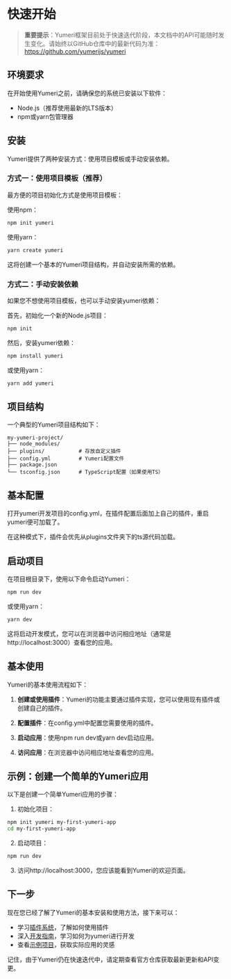 # 快速开始

> **重要提示**：Yumeri框架目前处于快速迭代阶段，本文档中的API可能随时发生变化。请始终以GitHub仓库中的最新代码为准：https://github.com/yumerijs/yumeri

## 环境要求

在开始使用Yumeri之前，请确保您的系统已安装以下软件：

- Node.js（推荐使用最新的LTS版本）
- npm或yarn包管理器

## 安装

Yumeri提供了两种安装方式：使用项目模板或手动安装依赖。

### 方式一：使用项目模板（推荐）

最方便的项目初始化方式是使用项目模板：

使用npm：

```bash
npm init yumeri
```

使用yarn：

```bash
yarn create yumeri
```

这将创建一个基本的Yumeri项目结构，并自动安装所需的依赖。

### 方式二：手动安装依赖

如果您不想使用项目模板，也可以手动安装yumeri依赖：

首先，初始化一个新的Node.js项目：

```bash
npm init
```

然后，安装yumeri依赖：

```bash
npm install yumeri
```

或使用yarn：

```bash
yarn add yumeri
```

## 项目结构

一个典型的Yumeri项目结构如下：

```
my-yumeri-project/
├── node_modules/
├── plugins/           # 存放自定义插件
├── config.yml         # Yumeri配置文件
├── package.json
└── tsconfig.json      # TypeScript配置（如果使用TS）
```

## 基本配置

打开yumeri开发项目的config.yml，在插件配置后面加上自己的插件，重启yumeri便可加载了。

在这种模式下，插件会优先从plugins文件夹下的ts源代码加载。

## 启动项目

在项目根目录下，使用以下命令启动Yumeri：

```bash
npm run dev
```

或使用yarn：

```bash
yarn dev
```

这将启动开发模式，您可以在浏览器中访问相应地址（通常是http://localhost:3000）查看您的应用。

## 基本使用

Yumeri的基本使用流程如下：

1. **创建或使用插件**：Yumeri的功能主要通过插件实现，您可以使用现有插件或创建自己的插件。

2. **配置插件**：在config.yml中配置您需要使用的插件。

3. **启动应用**：使用npm run dev或yarn dev启动应用。

4. **访问应用**：在浏览器中访问相应地址查看您的应用。

## 示例：创建一个简单的Yumeri应用

以下是创建一个简单Yumeri应用的步骤：

1. 初始化项目：

```bash
npm init yumeri my-first-yumeri-app
cd my-first-yumeri-app
```

2. 启动项目：

```bash
npm run dev
```

3. 访问http://localhost:3000，您应该能看到Yumeri的欢迎页面。

## 下一步

现在您已经了解了Yumeri的基本安装和使用方法，接下来可以：

- 学习[插件系统](./plugin.md)，了解如何使用插件
- 深入[开发指南](/dev/)，学习如何为yumeri进行开发
- 查看[示例项目](https://github.com/yumerijs/yumeri/tree/main/plugins)，获取实际应用的灵感

记住，由于Yumeri仍在快速迭代中，请定期查看官方仓库获取最新更新和API变更。
